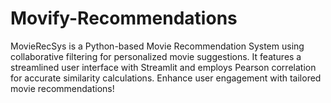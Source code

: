 # Movify-Recommendations
MovieRecSys is a Python-based Movie Recommendation System using collaborative filtering for personalized movie suggestions. It features a streamlined user interface with Streamlit and employs Pearson correlation for accurate similarity calculations. Enhance user engagement with tailored movie recommendations!
